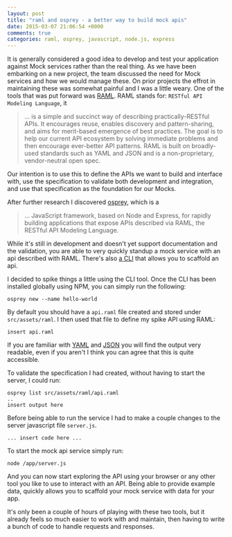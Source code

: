 ```yaml
---
layout: post
title: "raml and osprey - a better way to build mock apis"
date: 2015-03-07 21:06:54 +0000
comments: true
categories: raml, osprey, javascript, node.js, express
---
```


It is generally considered a good idea to develop and test your application against Mock services rather than the real thing. As we have been embarking on a new project, the team discussed the need for Mock services and how we would manage these. On prior projects the effrot in maintaining these was somewhat painful and I was a little weary.  One of the tools that was put forward was [RAML](http://raml.org/). RAML stands for: `RESTful API Modeling Language`, it 

> ... is a simple and succinct way of describing practically-RESTful APIs. It encourages reuse, enables discovery and pattern-sharing, and aims for merit-based emergence of best practices. The goal is to help our current API ecosystem by solving immediate problems and then encourage ever-better API patterns. RAML is built on broadly-used standards such as YAML and JSON and is a non-proprietary, vendor-neutral open spec.

Our intention is to use this to define the APIs we want to build and interface with, use the specification to validate both development and integration, and use that specification as the foundation for our Mocks. 

After further research I discovered [osprey](https://github.com/mulesoft/osprey), which is a

> ... JavaScript framework, based on Node and Express, for rapidly building applications that expose APIs described via RAML, the RESTful API Modeling Language.

While it's still in development and doesn't yet support documentation and the validation, you are able to very quickly standup a mock service with an api described with RAML. There's also [a CLI](https://github.com/mulesoft/osprey-cli) that allows you to scaffold an api. 

I decided to spike things a little using the CLI tool. Once the CLI has been installed globally using NPM, you can simply run the following:

	osprey new --name hello-world
	
By default you should have a `api.raml` file created and stored under `src/assets/raml`. I then used that file to define my spike API using RAML:

	insert api.raml

If you are familiar with [YAML](http://yaml.org/) and [JSON](http://json.org/) you will find the output very readable, even if you aren't I think you can agree that this is quite accessible.

To validate the specification I had created, without having to start the server, I could run:

	osprey list src/assets/raml/api.raml
	..
	insert output here
	
Before being able to run the service I had to make a couple changes to the server javascript file `server.js`. 

	... insert code here ...

To start the mock api service simply run:

	node /app/server.js
	
And you can now start exploring the API using your browser or any other tool you like to use to interact with an API. Being able to provide example data, quickly allows you to scaffold your mock service with data for your app.

It's only been a couple of hours of playing with these two tools, but it already feels so much easier to work with and maintain, then having to write a bunch of code to handle requests and responses.
	

